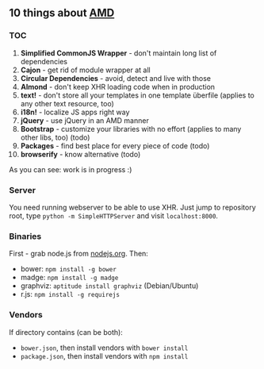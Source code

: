 ## 10 things about [AMD](http://requirejs.org/docs/whyamd.html)

### TOC

1. __Simplified CommonJS Wrapper__ - don't maintain long list of dependencies
2. __Cajon__ - get rid of module wrapper at all
3. __Circular Dependencies__ - avoid, detect and live with those
4. __Almond__ - don't keep XHR loading code when in production
5. __text!__ - don't store all your templates in one template überfile (applies to any other text resource, too)
6. __i18n!__ - localize JS apps right way
7. __jQuery__ - use jQuery in an AMD manner
8. __Bootstrap__ - customize your libraries with no effort (applies to many other libs, too) (todo)
9. __Packages__ - find best place for every piece of code (todo)
10. __browserify__ - know alternative (todo)

As you can see: work is in progress :)

### Server

You need running webserver to be able to use XHR. Just jump to repository root, type `python -m SimpleHTTPServer` and visit `localhost:8000`.

### Binaries

First - grab node.js from [nodejs.org](http://nodejs.org). Then:

* bower: `npm install -g bower`
* madge: `npm install -g madge`
* graphviz: `aptitude install graphviz` (Debian/Ubuntu)
* r.js: `npm install -g requirejs`

### Vendors

If directory contains (can be both):

* `bower.json`, then install vendors with `bower install`
* `package.json`, then install vendors with `npm install`
